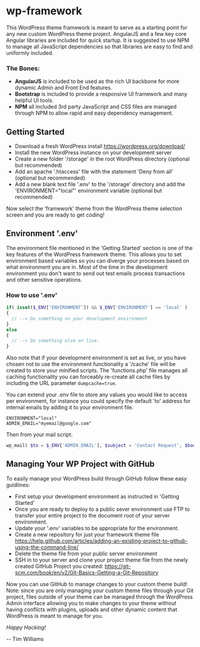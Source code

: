 # wp-framework

This WordPress theme framework is meant to serve as a starting point for any new custom WordPress theme project. 
AngularJS and a few key core Angular libraries are included for quick startup. It is suggested to use NPM to manage
all JavaScript dependencies so that libraries are easy to find and uniformly included.

### The Bones:
* **AngularJS** is included to be used as the rich UI backbone for more dynamic Admin and Front End features.
* **Bootstrap** is included to provide a responsive UI framework and many helpful UI tools.
* **NPM** all included 3rd party JavaScript and CSS files are managed through NPM to allow rapid and easy dependency management.

## Getting Started

* Download a fresh WordPress install https://wordpress.org/download/
* Install the new WordPress instance on your development server
* Create a new folder '/storage' in the root WordPress directory (optional but recommended)
* Add an apache '.htaccess' file with the statement 'Deny from all' (optional but recommended)
* Add a new blank text file '.env' to the '/storage' directory and add the 'ENVIRONMENT="local"' environment variable (optional but recommended)

Now select the 'framework' theme from the WordPress theme selection screen and you are ready to get coding!

## Environment '.env'

The environment file mentioned in the 'Getting Started' section is one of the key features of the WordPress framework
theme. This allows you to set environment based variables so you can diverge your processes based on what environment
you are in. Most of the time in the development environment you don't want to send out test emails process transactions
and other sensitive operations.

### How to use '.env'
```PHP
if( isset($_ENV['ENVIRONMENT']) && $_ENV['ENVIRONMENT'] == 'local' )
{
  // --> Do something on your development environment
}
else
{
  // --> Do something else on live.
}
```

Also note that if your development environment is set as live, or you have chosen not to use the environment functionality
a '/cache' file will be created to store your minified scripts. The 'functions.php' file manages all caching functionality
you can forceably re-create all cache files by including the URL parameter `dumpcache=true`.

You can extend your .env file to store any values you would like to access per environment, for instance you could
specify the default 'to' address for internal emails by adding it to your environment file.

```
ENVIRONMENT="local"
ADMIN_EMAIL="myemail@google.com"
```

Then from your mail script:

```PHP
wp_mail( $to = $_ENV['ADMIN_EMAIL'], $subject = 'Contact Request', $body = 'New contact form submitted:  ...' );
```

## Managing Your WP Project with GitHub

To easily manage your WordPress build through GitHub follow these easy guidlines:

* First setup your development environment as instructed in 'Getting Started'
* Once you are ready to deploy to a public sever environment use FTP to transfer your entire project to the document root of your server environment.
* Update your '.env' variables to be appropriate for the environment.
* Create a new repository for just your framework theme file https://help.github.com/articles/adding-an-existing-project-to-github-using-the-command-line/
* Delete the theme file from your public server environment
* SSH in to your server and clone your project theme file from the newly created GitHub Project you created: https://git-scm.com/book/en/v2/Git-Basics-Getting-a-Git-Repository

Now you can use GitHub to manage changes to your custom theme build! Note: since you are only managing your custom theme files
through your Git project, files outside of your theme can be managed through the WordPress Admin interface allowing
you to make changes to your theme without having conflicts with plugins, uploads and other dynamic content that WordPress
is meant to manage for you.

*Happy Hacking!*

-- Tim Williams
